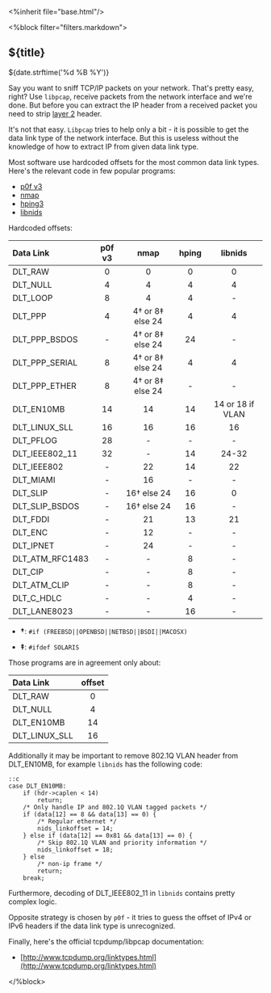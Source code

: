<%inherit file="base.html"/>

<article>
<%block filter="filters.markdown">

${title}
====================================

<div class="date">${date.strftime('%d %B %Y')}</div>

Say you want to sniff TCP/IP packets on your network. That's pretty
easy, right? Use `libpcap`, receive packets from the network interface
and we're done. But before you can extract the IP header from a
received packet you need to strip
[layer 2](https://en.wikipedia.org/wiki/Layer_2) header.

It's not that easy. `Libpcap` tries to help only a bit - it is
possible to get the data link type of the network interface. But this
is useless without the knowledge of how to extract IP from given data
link type.

Most software use hardcoded offsets for the most common data link
types. Here's the relevant code in few popular programs:

 * [p0f v3](https://github.com/p0f/p0f/blob/v3.05b/process.c#L88)
 * [nmap](https://github.com/nmap/nmap/blob/6a42ef47c08c7a450cefb543fe028bcf991f00b6/tcpip.cc#L1552)
 * [hping3](https://github.com/antirez/hping/blob/7257579bc9e722d3f1e28d42c0cd93d769260b2b/getlhs.c#L19)
 * [libnids](https://github.com/korczis/libnids/blob/b81bb6ce31174e3291d0e95b3a16f8881161def3/src/libnids.c#L606)

Hardcoded offsets:

| Data Link	    | p0f v3 | nmap | hping | libnids |
| :-- |:--:|:--:|:--:|:--:|
| DLT_RAW		|  0 |  0 |  0 | 0 |
| DLT_NULL		|  4 |  4 |  4 | 4 |
| DLT_LOOP		|  8 |  4 |  4 | - |
| DLT_PPP		|  4 |  4&dagger; or 8&Dagger; else 24 |  4 | 4 |
| DLT_PPP_BSDOS		|  - |  4&dagger; or 8&Dagger; else 24 | 24 | - |
| DLT_PPP_SERIAL	|  8 |  4&dagger; or 8&Dagger; else 24 |  4 | 4 |
| DLT_PPP_ETHER		|  8 |  4&dagger; or 8&Dagger; else 24 |  - | - |
| DLT_EN10MB		| 14 | 14 | 14 | 14 or 18 if VLAN |
| DLT_LINUX_SLL		| 16 | 16 | 16 | 16 |
| DLT_PFLOG		| 28 |  - |  - |  - |
| DLT_IEEE802_11	| 32 |  - | 14 | 24-32 |
| DLT_IEEE802		|  - | 22 | 14 | 22 |
| DLT_MIAMI		|  - | 16 |  - |  - |
| DLT_SLIP		|  - | 16&dagger; else 24 | 16 | 0 |
| DLT_SLIP_BSDOS	|  - | 16&dagger; else 24 | 16 | - |
| DLT_FDDI		|  - | 21 | 13 | 21 |
| DLT_ENC		|  - | 12 |  - |  - |
| DLT_IPNET		|  - | 24 |  - |  - |
| DLT_ATM_RFC1483	|  - |  - |  8 |  - |
| DLT_CIP		|  - |  - |  8 |  - |
| DLT_ATM_CLIP		|  - |  - |  8 |  - |
| DLT_C_HDLC		|  - |  - |  4 |  - |
| DLT_LANE8023		|  - |  - | 16 |  - |


 * **&dagger;**: `#if (FREEBSD||OPENBSD||NETBSD||BSDI||MACOSX)`

 * **&Dagger;**: `#ifdef SOLARIS`

Those programs are in agreement only about:

| Data Link | offset |
| :-- |:--:|
| DLT_RAW		|  0 |
| DLT_NULL		|  4 |
| DLT_EN10MB		| 14 |
| DLT_LINUX_SLL		| 16 |

Additionally it may be important to remove 802.1Q VLAN header from
DLT_EN10MB, for example `libnids` has the following code:

    ::c
    case DLT_EN10MB:
        if (hdr->caplen < 14)
            return;
        /* Only handle IP and 802.1Q VLAN tagged packets */
        if (data[12] == 8 && data[13] == 0) {
            /* Regular ethernet */
            nids_linkoffset = 14;
        } else if (data[12] == 0x81 && data[13] == 0) {
            /* Skip 802.1Q VLAN and priority information */
            nids_linkoffset = 18;
        } else
            /* non-ip frame */
            return;
        break;

Furthermore, decoding of DLT_IEEE802_11 in `libnids` contains pretty
complex logic.

Opposite strategy is chosen by `p0f` - it tries to guess the offset of
IPv4 or IPv6 headers if the data link type is unrecognized.

Finally, here's the official tcpdump/libpcap documentation:

 * [http://www.tcpdump.org/linktypes.html](http://www.tcpdump.org/linktypes.html)

</%block>
</article>
